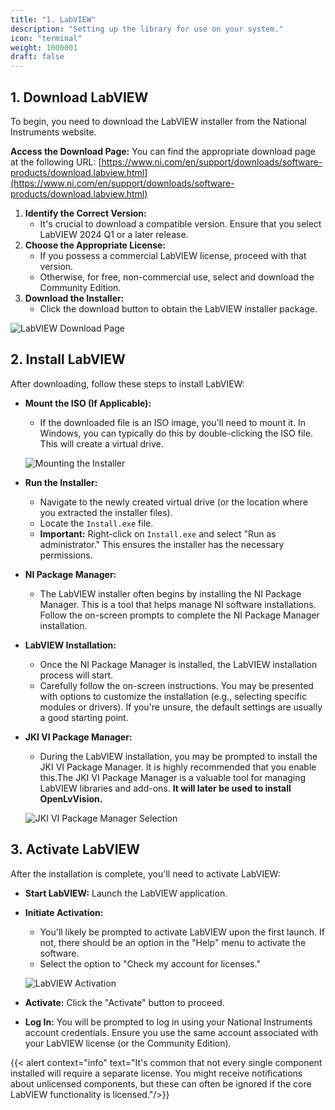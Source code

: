 ```yaml
---
title: "1. LabVIEW"
description: "Setting up the library for use on your system."
icon: "terminal"
weight: 1000001
draft: false
---
```



## 1. Download LabVIEW

To begin, you need to download the LabVIEW installer from the National Instruments website.

**Access the Download Page:** You can find the appropriate download page at the following URL: [https://www.ni.com/en/support/downloads/software-products/download.labview.html](https://www.ni.com/en/support/downloads/software-products/download.labview.html)

1. **Identify the Correct Version:**
    * It's crucial to download a compatible version. Ensure that you select LabVIEW 2024 Q1 or a later release.
2. **Choose the Appropriate License:**
    * If you possess a commercial LabVIEW license, proceed with that version.
    * Otherwise, for free, non-commercial use, select and download the Community Edition.
3. **Download the Installer:**
    * Click the download button to obtain the LabVIEW installer package.

![LabVIEW Download Page](images/Labview_Download.png)

## 2. Install LabVIEW

After downloading, follow these steps to install LabVIEW:

* **Mount the ISO (If Applicable):**
    * If the downloaded file is an ISO image, you'll need to mount it. In Windows, you can typically do this by double-clicking the ISO file. This will create a virtual drive.

    ![Mounting the Installer](images/Labview_MountInstaller.png)

* **Run the Installer:**
    * Navigate to the newly created virtual drive (or the location where you extracted the installer files).
    * Locate the `Install.exe` file.
    * **Important:** Right-click on `Install.exe` and select "Run as administrator." This ensures the installer has the necessary permissions.

* **NI Package Manager:**
    * The LabVIEW installer often begins by installing the NI Package Manager. This is a tool that helps manage NI software installations. Follow the on-screen prompts to complete the NI Package Manager installation.

* **LabVIEW Installation:**
    * Once the NI Package Manager is installed, the LabVIEW installation process will start.
    * Carefully follow the on-screen instructions. You may be presented with options to customize the installation (e.g., selecting specific modules or drivers). If you're unsure, the default settings are usually a good starting point.

* **JKI VI Package Manager:**
    * During the LabVIEW installation, you may be prompted to install the JKI VI Package Manager. It is highly recommended that you enable this.The JKI VI Package Manager is a valuable tool for managing LabVIEW libraries and add-ons. **It will later be used to install OpenLvVision.**

    ![JKI VI Package Manager Selection](images/Labview_VIMP.png)

## 3. Activate LabVIEW

After the installation is complete, you'll need to activate LabVIEW:

* **Start LabVIEW:** Launch the LabVIEW application.

* **Initiate Activation:**
    * You'll likely be prompted to activate LabVIEW upon the first launch. If not, there should be an option in the "Help" menu to activate the software.
    * Select the option to "Check my account for licenses."

    ![LabVIEW Activation](images/Labview_License.png)

* **Activate:** Click the "Activate" button to proceed.

* **Log In:** You will be prompted to log in using your National Instruments account credentials. Ensure you use the same account associated with your LabVIEW license (or the Community Edition).

{{< alert context="info" text="It's common that not every single component installed will require a separate license. You might receive notifications about unlicensed components, but these can often be ignored if the core LabVIEW functionality is licensed."/>}}

